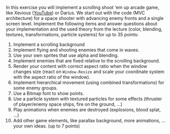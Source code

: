 In this exercise you will implement a scrolling shoot 'em up arcade game, like Xevious ([YouTube](https://www.youtube.com/watch?v=Jlq360e3bdI)) or Darius. We start out with the code (MVC architecture) for a space shooter with advancing enemy fronts and a single screen level.
Implement the following items and answer questions about your implementation and the used theory from the lecture (color, blending, textures, transformations, particle systems) for up to 35 points:
1. Implement a scrolling background
1. Implement flying and shooting enemies that come in waves.
1. Use your own sprites that use alpha and blending.
1. Implement enemies that are fixed relative to the scrolling background.
1. Render your content with correct aspect ratio when the window changes size (react on `Window.Resize` and scale your coordinate system with the aspect ratio of the window).
1. Implement hierarchical movement (using combined transformations) for some enemy groups.
1. Use a Bitmap font to show points.
1. Use a particle system with textured particles for some effects (thruster of player/enemy space ships, fire on the ground, ...)
1. Play animations when enemies are destroyed (explosions, blood splat, ...)
1. Add other game elements, like parallax background, more animations, ... your own ideas. (up to 7 points)